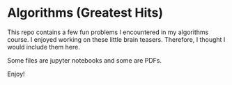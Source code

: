 # Algorithms (Greatest Hits)

This repo contains a few fun problems I encountered in my algorithms course. I enjoyed working on these little brain teasers. Therefore, I thought I would include them here. 

Some files are jupyter notebooks and some are PDFs. 

Enjoy!
